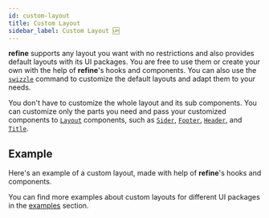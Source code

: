 ```yaml
---
id: custom-layout
title: Custom Layout
sidebar_label: Custom Layout 🆙
---
```


**refine** supports any layout you want with no restrictions and also provides default layouts with its UI packages. You are free to use them or create your own with the help of **refine**'s hooks and components. You can also use the [`swizzle`][cli] command to customize the default layouts and adapt them to your needs.

You don't have to customize the whole layout and its sub components. You can customize only the parts you need and pass your customized components to [`Layout`][layout] components, such as [`Sider`][sider], [`Footer`][footer], [`Header`][header], and [`Title`][title].

## Example

Here's an example of a custom layout, made with help of **refine**'s hooks and components.

You can find more examples about custom layouts for different UI packages in the [examples](/docs/examples) section.

<CodeSandboxExample path="customization-top-menu-layout" />

[refine]: /docs/api-reference/core/components/refine-config
[cli]: /docs/packages/documentation/cli#swizzle
[layout]: /docs/api-reference/core/components/refine-config#layout
[sider]: /docs/api-reference/core/components/refine-config#sider
[footer]: /docs/api-reference/core/components/refine-config#footer
[header]: /docs/api-reference/core/components/refine-config#header
[title]: /docs/api-reference/core/components/refine-config#title
